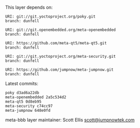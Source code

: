 This layer depends on:

    URI: git://git.yoctoproject.org/poky.git
    branch: dunfell

    URI: git://git.openembedded.org/meta-openembedded
    branch: dunfell

    URI: https://github.com/meta-qt5/meta-qt5.git
    branch: dunfell

    URI: git://git.yoctoproject.org/meta-security.git
    branch: dunfell

    URI: https://github.com/jumpnow/meta-jumpnow.git
    branch: dunfell


Latest commits:

    poky d3ad6a22db
    meta-openembedded 2a5c534d2
    meta-qt5 0d8eb95
    meta-security c74cc97
    meta-jumpnow 648e0fd


meta-bbb layer maintainer: Scott Ellis <scott@jumpnowtek.com>
